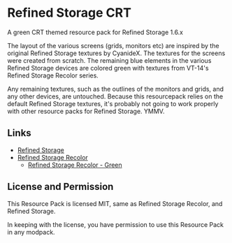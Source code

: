 # Refined Storage CRT
A green CRT themed resource pack for Refined Storage 1.6.x

The layout of the various screens (grids, monitors etc) are inspired by the original Refined Storage textures by CyanideX.
The textures for the screens were created from scratch.
The remaining blue elements in the various Refined Storage devices are colored green with textures from VT-14's Refined Storage Recolor series.

Any remaining textures, such as the outlines of the monitors and grids, and any other devices, are untouched.
Because this resourcepack relies on the default Refined Storage textures, it's probably not going to work properly with other resource packs for Refined Storage. YMMV.

## Links
- [Refined Storage](https://www.curseforge.com/minecraft/mc-mods/refined-storage)
- [Refined Storage Recolor](https://github.com/VT-14/RefinedStorageRecolor)
  - [Refined Storage Recolor - Green](https://www.curseforge.com/minecraft/texture-packs/refined-storage-recolor-green)
  
## License and Permission

This Resource Pack is licensed MIT, same as Refined Storage Recolor, and Refined Storage.

In keeping with the license, you have permission to use this Resource Pack in any modpack.
